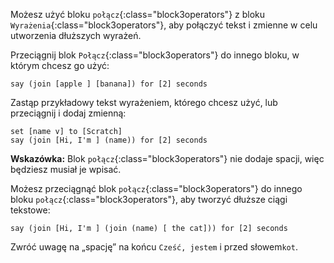Możesz użyć bloku `połącz`{:class="block3operators"} z bloku `Wyrażenia`{:class="block3operators"}, aby połączyć tekst i zmienne w celu utworzenia dłuższych wyrażeń.

Przeciągnij blok `Połącz`{:class="block3operators"} do innego bloku, w którym chcesz go użyć:

```blocks3
say (join [apple ] [banana]) for [2] seconds
```

Zastąp przykładowy tekst wyrażeniem, którego chcesz użyć, lub przeciągnij i dodaj zmienną:

```blocks3
set [name v] to [Scratch]
say (join [Hi, I'm ] (name)) for [2] seconds
```

**Wskazówka:** Blok `połącz`{:class="block3operators"} nie dodaje spacji, więc będziesz musiał je wpisać.

Możesz przeciągnąć blok `połącz`{:class="block3operators"} do innego bloku `połącz`{:class="block3operators"}, aby tworzyć dłuższe ciągi tekstowe:

```blocks3
say (join [Hi, I'm ] (join (name) [ the cat])) for [2] seconds
```

Zwróć uwagę na „spację” na końcu `Cześć, jestem` i przed słowem`kot`.



